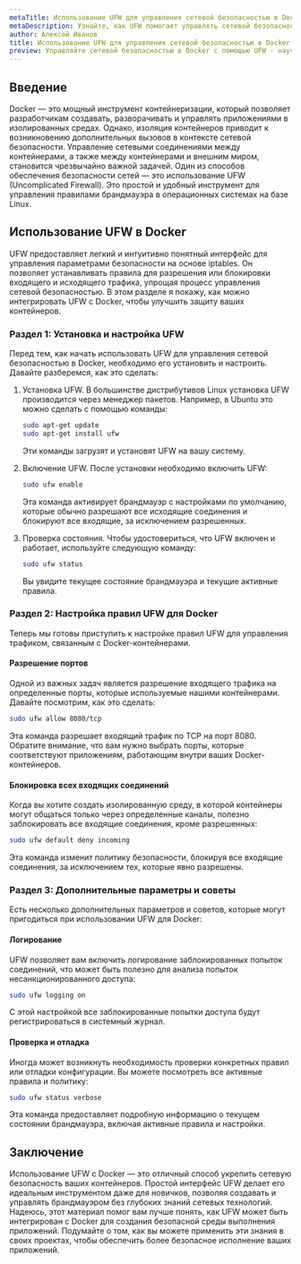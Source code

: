 ```yaml
---
metaTitle: Использование UFW для управления сетевой безопасностью в Docker
metaDescription: Узнайте, как UFW помогает управлять сетевой безопасностью в Docker - примеры применения, настройка и принципы работы
author: Алексей Иванов
title: Использование UFW для управления сетевой безопасностью в Docker
preview: Управляйте сетевой безопасностью в Docker с помощью UFW - научитесь настраивать правила, улучшать безопасность контейнеров и обеспечивать безопасное взаимодействие приложений
---
```


## Введение

Docker — это мощный инструмент контейнеризации, который позволяет разработчикам создавать, разворачивать и управлять приложениями в изолированных средах. Однако, изоляция контейнеров приводит к возникновению дополнительных вызовов в контексте сетевой безопасности. Управление сетевыми соединениями между контейнерами, а также между контейнерами и внешним миром, становится чрезвычайно важной задачей. Один из способов обеспечения безопасности сетей — это использование UFW (Uncomplicated Firewall). Это простой и удобный инструмент для управления правилами брандмауэра в операционных системах на базе Linux.

## Использование UFW в Docker

UFW предоставляет легкий и интуитивно понятный интерфейс для управления параметрами безопасности на основе iptables. Он позволяет устанавливать правила для разрешения или блокировки входящего и исходящего трафика, упрощая процесс управления сетевой безопасностью. В этом разделе я покажу, как можно интегрировать UFW с Docker, чтобы улучшить защиту ваших контейнеров.

### Раздел 1: Установка и настройка UFW

Перед тем, как начать использовать UFW для управления сетевой безопасностью в Docker, необходимо его установить и настроить. Давайте разберемся, как это сделать:

1. Установка UFW. В большинстве дистрибутивов Linux установка UFW производится через менеджер пакетов. Например, в Ubuntu это можно сделать с помощью команды:

   ```bash
   sudo apt-get update
   sudo apt-get install ufw
   ```

   Эти команды загрузят и установят UFW на вашу систему.

2. Включение UFW. После установки необходимо включить UFW:

   ```bash
   sudo ufw enable
   ```

   Эта команда активирует брандмауэр с настройками по умолчанию, которые обычно разрешают все исходящие соединения и блокируют все входящие, за исключением разрешенных.

3. Проверка состояния. Чтобы удостовериться, что UFW включен и работает, используйте следующую команду:

   ```bash
   sudo ufw status
   ```

   Вы увидите текущее состояние брандмауэра и текущие активные правила.

### Раздел 2: Настройка правил UFW для Docker

Теперь мы готовы приступить к настройке правил UFW для управления трафиком, связанным с Docker-контейнерами.

#### Разрешение портов

Одной из важных задач является разрешение входящего трафика на определенные порты, которые используемые нашими контейнерами. Давайте посмотрим, как это сделать:

```bash
sudo ufw allow 8080/tcp
```

Эта команда разрешает входящий трафик по TCP на порт 8080. Обратите внимание, что вам нужно выбрать порты, которые соответствуют приложениям, работающим внутри ваших Docker-контейнеров.

#### Блокировка всех входящих соединений

Когда вы хотите создать изолированную среду, в которой контейнеры могут общаться только через определенные каналы, полезно заблокировать все входящие соединения, кроме разрешенных:

```bash
sudo ufw default deny incoming
```

Эта команда изменит политику безопасности, блокируя все входящие соединения, за исключением тех, которые явно разрешены.

### Раздел 3: Дополнительные параметры и советы

Есть несколько дополнительных параметров и советов, которые могут пригодиться при использовании UFW для Docker:

#### Логирование

UFW позволяет вам включить логирование заблокированных попыток соединений, что может быть полезно для анализа попыток несанкционированного доступа:

```bash
sudo ufw logging on
```

С этой настройкой все заблокированные попытки доступа будут регистрироваться в системный журнал.

#### Проверка и отладка

Иногда может возникнуть необходимость проверки конкретных правил или отладки конфигурации. Вы можете посмотреть все активные правила и политику:

```bash
sudo ufw status verbose
```

Эта команда предоставляет подробную информацию о текущем состоянии брандмауэра, включая активные правила и настройки.

## Заключение

Использование UFW с Docker — это отличный способ укрепить сетевую безопасность ваших контейнеров. Простой интерфейс UFW делает его идеальным инструментом даже для новичков, позволяя создавать и управлять брандмауэром без глубоких знаний сетевых технологий. Надеюсь, этот материал помог вам лучше понять, как UFW может быть интегрирован с Docker для создания безопасной среды выполнения приложений. Подумайте о том, как вы можете применить эти знания в своих проектах, чтобы обеспечить более безопасное исполнение ваших приложений.